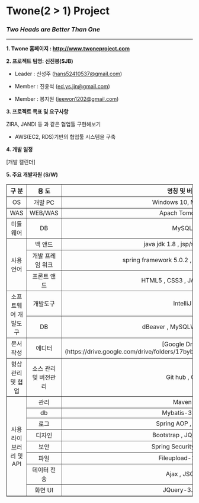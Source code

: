 # Twone(2 > 1) Project
### *Two Heads are Better Than One*
---

**1. Twone 홈페이지 : http://www.twoneproject.com**

**2. 프로젝트 팀명: 신진봉(SJB)**
	
- Leader : 신성주 (hans52410537@gmail.com)
    
- Member : 진윤석 (ed.ys.jin@gmail.com)
    
- Member : 봉지원 (jeewon1202@gmail.com)


**3. 프로젝트 목표 및 요구사항**

ZIRA, JANDI 등 과 같은 협업툴 구현해보기


- AWS(EC2, RDS)기반의 협업툴 시스템을 구축


**4. 개발 일정**

[개발 캘린더]


**5. 주요 개발자원 (S/W)**
<table border="1">
		<tr>
			<th>구 분</th>
			<th>용 도</th>
			<th>명칭 및 버전</th>
		</tr>
		<tr align="center">
			<td>OS</td>
			<td>개발 PC</td>
			<td>Windows 10, Mac OS</td>
		</tr>
		<tr align="center">
			<td>WAS</td>
			<td>WEB/WAS</td>
			<td>Apach Tomcat 9</td>
		</tr>
		<tr align="center">
			<td>미들웨어</td>
			<td>DB</td>
			<td>MySQL</td>
		</tr>
		<tr align="center">
			<td rowspan="3">사용 언어</td>
			<td>백 앤드</td>
			<td>java jdk 1.8 , jsp/servlet 3.1</td>
		</tr>
		<tr align="center">
			<td>개발 프레임 워크</td>
			<td>spring framework 5.0.2 , Spring Boot 2.7.7</td>
		</tr>
		<tr align="center">
			<td>프론트 앤드</td>
			<td>HTML5 , CSS3 , JAVASCRIPT</td>
		</tr>
		<tr align="center">
			<td rowspan="2">소프트웨어 개발도구</td>
			<td>개발도구</td>
			<td>IntelliJ</td>
		</tr>
		<tr align="center">
			<td>DB</td>
			<td>dBeaver , MySQLWorkbench</td>
		</tr>
		<tr align="center">
			<td>문서 작성</td>
			<td>에디터</td>
			<td>
			[Google Drive](https://drive.google.com/drive/folders/17bybIQVKNMG0I_cRHtDqgadOedEauMU6) <br/>
			</td>
		</tr>
		<tr align="center">
			<td>형상 관리및 협업</td>
			<td>소스 관리 및 버전관리</td>
			<td>Git hub , Git</td>
		</tr>
		<tr align="center">
			<td rowspan="13">사용 라이브러리 및 API</td>
			<td>관리</td>
			<td>Maven</td>
		</tr>
		<tr align="center">
			<td>db</td>
			<td>Mybatis-3.5.3</td>
		</tr>
		<tr align="center">
			<td>로그</td>
			<td>Spring AOP , Log4j</td>
		</tr>
		<tr align="center">
			<td>디자인</td>
			<td>Bootstrap , JQuery UI</td>
		</tr>
		<tr align="center">
			<td>보안</td>
			<td>Spring Security-5.0.8</td>
		</tr>
		<tr align="center">
			<td>파일</td>
			<td>Fileupload-1.3.1</td>
		</tr>
		<tr align="center">
			<td>데이터 전송</td>
			<td>Ajax , JSON</td>
		</tr>
		<tr align="center">
			<td>화면 UI</td>
			<td>JQuery-3.5.2</td>
		</tr>
	</table>
